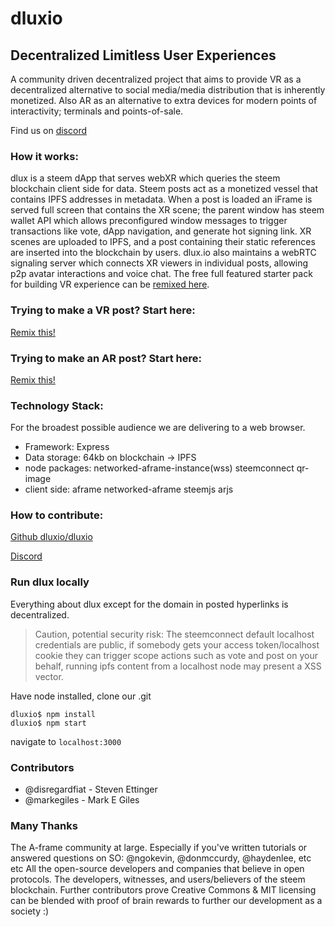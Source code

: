 # dluxio
## Decentralized Limitless User Experiences

A community driven decentralized project that aims to provide VR as a decentralized alternative to social media/media distribution that is inherently monetized. Also AR as an alternative to extra devices for modern points of interactivity; terminals and points-of-sale.

Find us on [discord](https://discord.gg/Beeb38j)

### How it works:

dlux is a steem dApp that serves webXR which queries the steem blockchain client side for data. Steem posts act as a monetized vessel that contains IPFS addresses in metadata. When a post is loaded an iFrame is served full screen that contains the XR scene; the parent window has steem wallet API which allows preconfigured window messages to trigger transactions like vote, dApp navigation, and generate hot signing link. XR scenes are uploaded to IPFS, and a post containing their static references are inserted into the blockchain by users. dlux.io also maintains a webRTC signaling server which connects XR viewers in individual posts, allowing p2p avatar interactions and voice chat. The free full featured starter pack for building VR experience can be [remixed here](https://glitch.com/edit/#!/remix/dlux-vr).

### Trying to make a VR post? Start here:
[Remix this!](https://glitch.com/edit/#!/remix/dlux-vr)

### Trying to make an AR post? Start here:
[Remix this!](https://glitch.com/edit/#!/pollen-gem)

### Technology Stack:
For the broadest possible audience we are delivering to a web browser.

* Framework: Express
* Data storage: 64kb on blockchain -> IPFS
* node packages: networked-aframe-instance(wss) steemconnect qr-image
* client side: aframe networked-aframe steemjs arjs

### How to contribute:

[Github dluxio/dluxio](https://github.com/dluxio/dluxio)

[Discord](https://discord.gg/Beeb38j)

### Run dlux locally
Everything about dlux except for the domain in posted hyperlinks is decentralized.

> Caution, potential security risk: The steemconnect default localhost credentials are public, if somebody gets your access token/localhost cookie they can trigger scope actions such as vote and post on your behalf, running ipfs content from a localhost node may present a XSS vector.

Have node installed, clone our .git
```
dluxio$ npm install
dluxio$ npm start
```
navigate to `localhost:3000`

### Contributors

* @disregardfiat - Steven Ettinger
* @markegiles - Mark E Giles

### Many Thanks
The A-frame community at large. Especially if you've written tutorials or answered questions on SO:
@ngokevin, @donmccurdy, @haydenlee, etc etc
All the open-source developers and companies that believe in open protocols. The developers, witnesses, and users/believers of the steem blockchain.
Further contributors prove Creative Commons & MIT licensing can be blended with proof of brain rewards to further our development as a society :)
